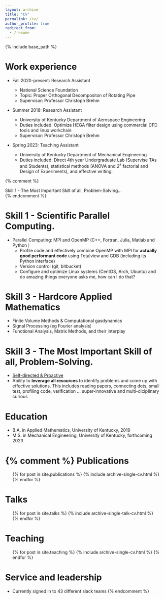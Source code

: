 ```yaml
---
layout: archive
title: "CV"
permalink: /cv/
author_profile: true
redirect_from:
  - /resume
---
```


{% include base_path %}

Work experience
======

* Fall 2020-present: Research Assistant
  * National Science Foundation
  * Topic: Proper Orthogonal Decompositon of Rotating Pipe
  * Supervisor: Professor Christoph Brehm

* Summer 2018: Research Assistant
  * University of Kentucky Department of Aerospace Engineering
  * Duties included: Optimize HEGA filter design using commercial CFD tools and linux workchain
  * Supervisor: Professor Christoph Brehm

* Spring 2023: Teaching Assistant
  * University of Kentucky Department of Mechanical Engineering
  * Duties included: Direct 4th year Undergraduate Lab (Supervise TAs and Students), statistical methods (ANOVA and $2^k$ factorial and Design of Experiments), and effective writing.


{% comment %}
<div class="alert-box">
  Skill 1 - The Most Important Skill of all, Problem-Solving...
</div>
{% endcomment %}

Skill 1 - Scientific Parallel Computing.
======

* Parallel Computing: MPI and OpenMP (C++, Fortran, Julia, Matlab and Python )
  * Profile code and effectively combine OpenMP with MPI for <b>actually good performant code</b> using Totalview and GDB (including its Python interface)
  * Version control (git, bitbucket)
  * Configure and optimize Linux systems (CentOS, Arch, Ubuntu) and do amazing things everyone asks me, how can I do that?



Skill 3 - Hardcore Applied Mathematics
======

  * Finite Volume Methods & Computational gasdynamics
  * Signal Processing (eg Fourier analysis)
  * Functional Analysis, Matrix Methods, and their interplay


Skill 3 - The Most Important Skill of all, Problem-Solving.
======

  * <u>Self-directed & Proactive</u>
  * Ability to <b>leverage all resources</b> to identify problems and come up with effective solutions. This includes reading papers, connecting dots, small test, profiling code, verification ... super-innovative and multi-diciplinary curious


Education
======
* B.A. in Applied Mathematics, University of Kentucky, 2019
* M.S. in Mechanical Engineering, University of Kentucky, forthcoming 2023



{% comment %}
Publications
======
  <ul>{% for post in site.publications %}
    {% include archive-single-cv.html %}
  {% endfor %}</ul>
  
Talks
======
  <ul>{% for post in site.talks %}
    {% include archive-single-talk-cv.html %}
  {% endfor %}</ul>
  
Teaching
======
  <ul>{% for post in site.teaching %}
    {% include archive-single-cv.html %}
  {% endfor %}</ul>
  
Service and leadership
======
* Currently signed in to 43 different slack teams
{% endcomment %}
